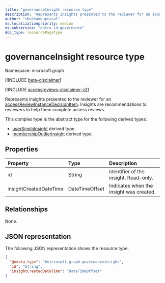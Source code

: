 ```yaml
---
title: "governanceInsight resource type"
description: "Represents insights presented to the reviewer for an accessReviewInstanceDecisionItem."
author: "shubhamguptacal"
ms.localizationpriority: medium
ms.subservice: "entra-id-governance"
doc_type: resourcePageType
---
```


# governanceInsight resource type

Namespace: microsoft.graph

[!INCLUDE [beta-disclaimer](../../includes/beta-disclaimer.md)]

[!INCLUDE [accessreviews-disclaimer-v2](../../includes/accessreviews-disclaimer-v2.md)]

Represents insights presented to the reviewer for an [accessReviewInstanceDecisionItem](accessreviewinstancedecisionitem.md). Insights are recommendations to reviewers to help them complete access reviews.

This complex type is the abstract type for the following derived types:
+ [userSignInInsight](usersignininsight.md) derived type.
+ [membershipOutlierInsight](membershipoutlierinsight.md) derived type.

## Properties
| Property    | Type   | Description |
| :---------------| :---------- | :---------- |
| id | String | Identifier of the insight. Read-only. |
| insightCreatedDateTime | DateTimeOffset | Indicates when the insight was created. |

## Relationships
None.

## JSON representation
The following JSON representation shows the resource type.
<!-- {
  "blockType": "resource",
  "@odata.type": "microsoft.graph.governanceInsight",
  "keyProperty": "id"
}
-->
``` json
{
  "@odata.type": "#microsoft.graph.governanceinsight",
  "id": "String",
  "insightCreatedDateTime": "DateTimeOffset"
}
```

<!--
{
  "type": "#page.annotation",
  "description": "governanceinsight resource",
  "keywords": "",
  "section": "documentation",
  "tocPath": "",
  "suppressions": []
}
-->
